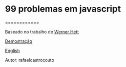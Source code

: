 # 99 problemas em javascript

============


Baseado no trabalho de [Werner Hett](https://sites.google.com/site/prologsite/prolog-problems/1)

[Demostração](http://rafaelcastrocouto.github.com/99problemas "Current")

[English](http://leonardiwagner.github.io/js-99)

Autor: rafaelcastrocouto
